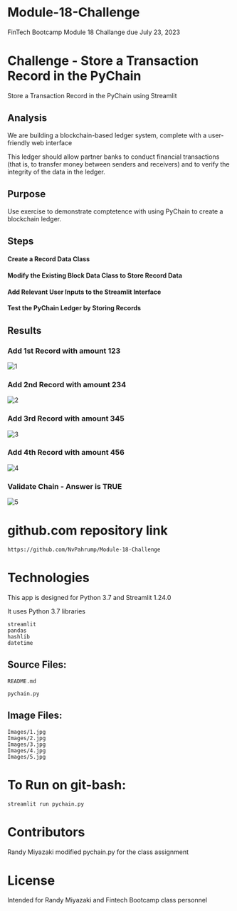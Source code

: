 # Module-18-Challenge

FinTech Bootcamp Module 18 Challange due July 23, 2023

# Challenge - Store a Transaction Record in the PyChain

Store a Transaction Record in the PyChain using Streamlit

## Analysis

We are building a blockchain-based ledger system, complete with a user-friendly web interface

This ledger should allow partner banks to conduct financial transactions (that is, to transfer money between senders and receivers) and to verify the integrity of the data in the ledger.

## Purpose

Use exercise to demonstrate comptetence with using PyChain to create a blockchain ledger.

## Steps

#### Create a Record Data Class

#### Modify the Existing Block Data Class to Store Record Data

#### Add Relevant User Inputs to the Streamlit Interface

#### Test the PyChain Ledger by Storing Records

## Results

### Add 1st Record with amount 123
![1](./Images/1.jpg)

### Add 2nd Record with amount 234
![2](./Images/2.jpg)

### Add 3rd Record with amount 345
![3](./Images/3.jpg)

### Add 4th Record with amount 456
![4](./Images/4.jpg)

### Validate Chain - Answer is TRUE
![5](./Images/5.jpg)

# github.com repository link

	https://github.com/NvPahrump/Module-18-Challenge

# Technologies

This app is designed for Python 3.7 and Streamlit 1.24.0

It uses Python 3.7 libraries

	streamlit
	pandas
	hashlib
	datetime

## Source Files:

    README.md
    
    pychain.py
    
##  Image Files:

    Images/1.jpg
    Images/2.jpg
    Images/3.jpg
    Images/4.jpg
    Images/5.jpg

# To Run on git-bash:

	streamlit run pychain.py

# Contributors

Randy Miyazaki modified pychain.py for the class assignment

# License

Intended for Randy Miyazaki and Fintech Bootcamp class personnel
